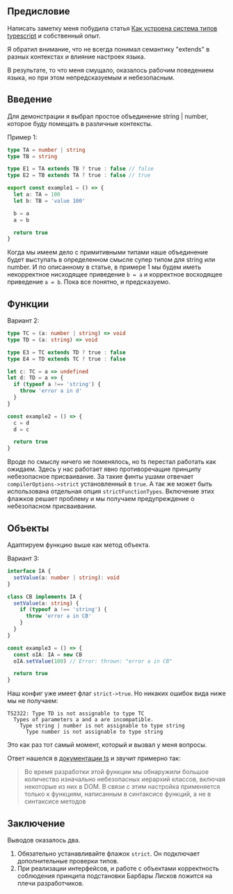 ## Предисловие

Написать заметку меня побудила статья [Как устроена система типов typescript](https://ru.hexlet.io/blog/posts/sistema-tipov-v-typescript) и собственный опыт.

Я обратил внимание, что не всегда понимал семантику "extends" в разных контекстах и влияние настроек языка. 

В результате, то что меня смущало, оказалось рабочим поведением языка, но при этом непредсказуемым и небезопасным.     

## Введение

Для демонстрации я выбрал простое объединение string | number, которое буду помещать в различные контексты. 

Пример 1:

```ts
type TA = number | string
type TB = string

type E1 = TA extends TB ? true : false // false
type E2 = TB extends TA ? true : false // true

export const example1 = () => {
  let a: TA = 100
  let b: TB = 'value 100'

  b = a
  a = b

  return true
}
```

Когда мы имеем дело с примитивными типами наше объединение будет выступать в определенном смысле супер типом для string или number.
И по описанному в статье, в примере 1 мы будем иметь некорректное нисходящее приведение `b = a` и корректное восходящее приведение `a = b`.
Пока все понятно, и предсказуемо.

## Функции

Вариант 2:
```ts
type TC = (a: number | string) => void
type TD = (a: string) => void

type E3 = TC extends TD ? true : false
type E4 = TD extends TC ? true : false

let c: TC = a => undefined
let d: TD = a => {
  if (typeof a !== 'string') {
    throw 'error a in d'
  }
}

const example2 = () => {
  c = d
  d = c

  return true
}
```

Вроде по смыслу ничего не поменялось, но ts перестал работать как ожидаем. Здесь у нас работает явно противоречащие принципу небезопасное присваивание.
За такие финты ушами отвечает `compilerOptions->strict` установленный в `true`. А так же может быть использована отдельная опция `strictFunctionTypes`.
Включение этих флажков решает проблему и мы получаем предупреждение о небезопасном присваивании.

## Объекты
Адаптируем функцию выше как метод объекта.

Вариант 3:
```ts
interface IA {
  setValue(a: number | string): void
}

class CB implements IA {
  setValue(a: string) {
    if (typeof a !== 'string') {
      throw 'error a in CB'
    }
  }
}

const example3 = () => {
  const oIA: IA = new CB
  oIA.setValue(100) // Error: thrown: "error a in CB"

  return true
}
```

Наш конфиг уже имеет флаг `strict->true`. Но никаких ошибок вида ниже мы не получаем:

```
TS2322: Type TD is not assignable to type TC
  Types of parameters a and a are incompatible.
    Type string | number is not assignable to type string
      Type number is not assignable to type string
```

Это как раз тот самый момент, который и вызвал у меня вопросы.

Ответ нашелся в [документации ts](https://www.typescriptlang.org/tsconfig/#strictFunctionTypes) и звучит примерно так: 
> Во время разработки этой функции мы обнаружили большое количество изначально небезопасных иерархий классов, включая некоторые из них в DOM. В связи с этим настройка применяется только к функциям, написанным в синтаксисе функций, а не в синтаксисе методов

## Заключение
Выводов оказалось два.
1. Обязательно устанавливайте флажок `strict`. Он подключает дополнительные проверки типов.
2. При реализации интерфейсов, и работе с объектами корректность соблюдения принципа подстановки Барбары Лисков ложится на плечи разработчиков.


